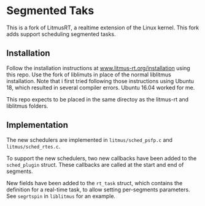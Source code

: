 # Segmented Taks

This is a fork of LitmusRT, a realtime extension of the Linux kernel. This fork adds support scheduling segmented tasks.

## Installation
Follow the installation instructions at www.litmus-rt.org/installation using this repo. Use the fork of liblimuts in place of the normal liblitmus installation. Note that i first tried following those instructions using Ubuntu 18, which resulted in several compiler errors. Ubuntu 16.04 worked for me.

This repo expects to be placed in the same directoy as the litmus-rt and liblitmus folders.

## Implementation
The new schedulers are implemented in `litmus/sched_psfp.c` and `litmus/sched_rtes.c`.

To support the new schedulers, two new callbacks have been added to the `sched_plugin` struct. These callbacks are called at the start and end of segments.

New fields have been added to the `rt_task` struct, which contains the definition for a real-time task, to allow setting per-segments parameters. See `segrtspin` in `liblitmus` for an example.

